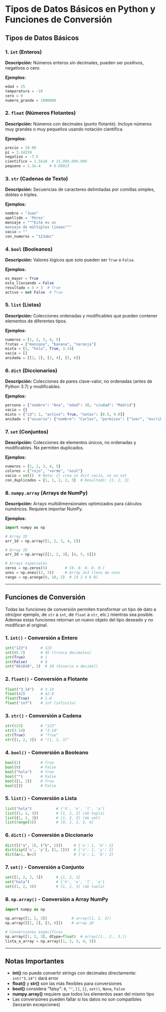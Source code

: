 # Tipos de Datos Básicos en Python y Funciones de Conversión

## Tipos de Datos Básicos

### 1. `int` (Enteros)
**Descripción:** Números enteros sin decimales, pueden ser positivos, negativos o cero.

**Ejemplos:**
```python
edad = 25
temperatura = -10
cero = 0
numero_grande = 1000000
```

### 2. `float` (Números Flotantes)
**Descripción:** Números con decimales (punto flotante). Incluye números muy grandes o muy pequeños usando notación científica.

**Ejemplos:**
```python
precio = 19.99
pi = 3.14159
negativo = -7.5
cientifico = 1.5e10  # 15,000,000,000
pequeno = 2.3e-4    # 0.00023
```

### 3. `str` (Cadenas de Texto)
**Descripción:** Secuencias de caracteres delimitadas por comillas simples, dobles o triples.

**Ejemplos:**
```python
nombre = "Juan"
apellido = 'Pérez'
mensaje = """Este es un
mensaje de múltiples líneas"""
vacio = ""
con_numeros = "123abc"
```

### 4. `bool` (Booleanos)
**Descripción:** Valores lógicos que solo pueden ser `True` o `False`.

**Ejemplos:**
```python
es_mayor = True
esta_lloviendo = False
resultado = 5 > 3  # True
activo = not False  # True
```

### 5. `list` (Listas)
**Descripción:** Colecciones ordenadas y modificables que pueden contener elementos de diferentes tipos.

**Ejemplos:**
```python
numeros = [1, 2, 3, 4, 5]
frutas = ["manzana", "banana", "naranja"]
mixta = [1, "hola", True, 3.14]
vacia = []
anidada = [[1, 2], [3, 4], [5, 6]]
```

### 6. `dict` (Diccionarios)
**Descripción:** Colecciones de pares clave-valor, no ordenadas (antes de Python 3.7) y modificables.

**Ejemplos:**
```python
persona = {"nombre": "Ana", "edad": 30, "ciudad": "Madrid"}
vacio = {}
mixto = {"id": 1, "activo": True, "notas": [8.5, 9.0]}
anidado = {"usuario": {"nombre": "Carlos", "permisos": ["leer", "escribir"]}}
```

### 7. `set` (Conjuntos)
**Descripción:** Colecciones de elementos únicos, no ordenadas y modificables. No permiten duplicados.

**Ejemplos:**
```python
numeros = {1, 2, 3, 4, 5}
colores = {"rojo", "verde", "azul"}
vacio = set()  # Nota: {} crea un dict vacío, no un set
con_duplicados = {1, 1, 2, 2, 3}  # Resultado: {1, 2, 3}
```

### 8. `numpy.array` (Arrays de NumPy)
**Descripción:** Arrays multidimensionales optimizados para cálculos numéricos. Requiere importar NumPy.

**Ejemplos:**
```python
import numpy as np

# Array 1D
arr_1d = np.array([1, 2, 3, 4, 5])

# Array 2D
arr_2d = np.array([[1, 2, 3], [4, 5, 6]])

# Arrays especiales
ceros = np.zeros(5)        # [0. 0. 0. 0. 0.]
unos = np.ones((2, 3))     # Array 2x3 lleno de unos
rango = np.arange(0, 10, 2)  # [0 2 4 6 8]
```

---

## Funciones de Conversión

Todas las funciones de conversión permiten transformar un tipo de dato a otro(por ejemplo, de `str` a `int`, de `float` a `str`, etc.) mientras sea posible. Ademas estas funciones retornan un nuevo objeto del tipo deseado y no modifican el original.

### 1. `int()` - Conversión a Entero
```python
int("123")      # 123
int(45.7)       # 45 (trunca decimales)
int(True)       # 1
int(False)      # 0
int("0b1010", 2)  # 10 (binario a decimal)
```

### 2. `float()` - Conversión a Flotante
```python
float("3.14")   # 3.14
float(42)       # 42.0
float(True)     # 1.0
float("inf")    # inf (infinito)
```

### 3. `str()` - Conversión a Cadena
```python
str(123)        # "123"
str(3.14)       # "3.14"
str(True)       # "True"
str([1, 2, 3])  # "[1, 2, 3]"
```

### 4. `bool()` - Conversión a Booleano
```python
bool(1)         # True
bool(0)         # False
bool("hola")    # True
bool("")        # False
bool([1, 2])    # True
bool([])        # False
```

### 5. `list()` - Conversión a Lista
```python
list("hola")           # ['h', 'o', 'l', 'a']
list((1, 2, 3))        # [1, 2, 3] (de tupla)
list({1, 2, 3})        # [1, 2, 3] (de set)
list(range(5))         # [0, 1, 2, 3, 4]
```

### 6. `dict()` - Conversión a Diccionario
```python
dict([("a", 1), ("b", 2)])     # {'a': 1, 'b': 2}
dict(zip(['x', 'y'], [1, 2]))  # {'x': 1, 'y': 2}
dict(a=1, b=2)                 # {'a': 1, 'b': 2}
```

### 7. `set()` - Conversión a Conjunto
```python
set([1, 2, 2, 3])      # {1, 2, 3}
set("hola")            # {'h', 'o', 'l', 'a'}
set((1, 2, 3))         # {1, 2, 3} (de tupla)
```

### 8. `np.array()` - Conversión a Array NumPy
```python
import numpy as np

np.array([1, 2, 3])           # array([1, 2, 3])
np.array([[1, 2], [3, 4]])    # array 2D

# Conversiones específicas
np.array([1, 2, 3], dtype=float)  # array([1., 2., 3.])
lista_a_array = np.array([1, 2, 3, 4, 5])
```

---

## Notas Importantes

- **int()** no puede convertir strings con decimales directamente: `int("3.14")` dará error
- **float()** y **str()** son las más flexibles para conversiones
- **bool()** considera "falsy": `0`, `""`, `[]`, `{}`, `set()`, `None`, `False`
- **numpy.array()** requiere que todos los elementos sean del mismo tipo
- Las conversiones pueden fallar si los datos no son compatibles (lanzarán excepciones)